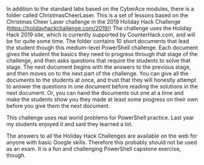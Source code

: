 In addition to the standard labs based on the CyberAce modules, there is a folder called ChristmasCheerLaser.  This is a set of lessons based on the Christmas Cheer Laser challenge in the 2019 Holiday Hack Challenge (https://holidayhackchallenge.com/2019/)  The challenge uses the Holiday Hack 2019 site, which is currently supported by CounterHack.com, and will be for quite some time.  The folder contains 10 short documents that lead the student though this medium-level PowerShell challenge.  Each document gives the student the basics they need to progress through that stage of the challenge, and then asks questions that require the students to solve that stage.  The next document begins with the answers to the previous stage, and then moves on to the next part of the challenge.  You can give all the documents to the students at once, and trust that they will honestly attempt to answer the questions in one document before reading the solutions in the next document.  Or, you can hand the documents out one at a time and make the students show you they made at least some progress on their own before you give them the next document.

This challenge uses real world problems for PowerShell practice.  Last year my students enjoyed it and said they learned a lot.

The answers to all the Holiday Hack Challenges are available on the web for anyone with basic Google skills.  Therefore this probably should not be used as an exam.  It is a fun and challenging PowerShell capstone exercise, though.